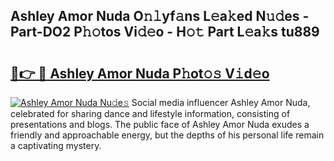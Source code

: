 ## Ashley Amor Nuda O𝚗𝚕yf𝚊ns L𝚎a𝚔ed N𝚞𝚍es - Part-DO2 P𝚑𝚘tos Vi𝚍𝚎o - H𝚘𝚝 Part L𝚎a𝚔s tu889

# <h2><a href="http://kfbcw8w.oniu.top/?m=Ashley+Amor+Nuda">🔗👉 🔴 Ashley Amor Nuda P𝚑ot𝚘𝚜 V𝚒d𝚎o</a></h2>

[![Ashley Amor Nuda Nu𝚍e𝚜](https://i.imgur.com/0qMVB7G.gif)](http://kfbcw8w.oniu.top/?m=Ashley+Amor+Nuda)
Social media influencer Ashley Amor Nuda, celebrated for sharing dance and lifestyle information, consisting of presentations and blogs. The public face of Ashley Amor Nuda exudes a friendly and approachable energy, but the depths of his personal life remain a captivating mystery.  
